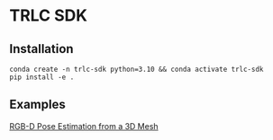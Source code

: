 # TRLC SDK
## Installation
```
conda create -n trlc-sdk python=3.10 && conda activate trlc-sdk
pip install -e .
```
## Examples
[RGB-D Pose Estimation from a 3D Mesh](examples/pose_estimation/pose_from_mesh.ipynb)